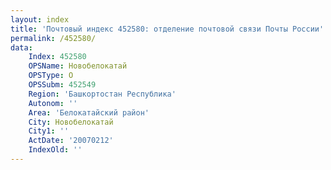 ```yaml
---
layout: index
title: 'Почтовый индекс 452580: отделение почтовой связи Почты России'
permalink: /452580/
data:
    Index: 452580
    OPSName: Новобелокатай
    OPSType: О
    OPSSubm: 452549
    Region: 'Башкортостан Республика'
    Autonom: ''
    Area: 'Белокатайский район'
    City: Новобелокатай
    City1: ''
    ActDate: '20070212'
    IndexOld: ''
---
```

